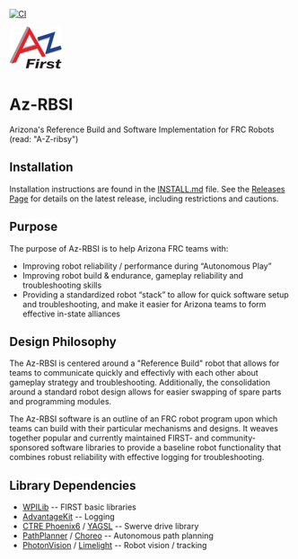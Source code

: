 [![CI](https://github.com/AZ-First/Az-RBSI/actions/workflows/main.yml/badge.svg)](https://github.com/AZ-First/Az-RBSI/actions/workflows/main.yml)


![AzFIRST Logo](https://github.com/AZ-First/Az-RBSI/blob/main/AZ-First-logo.png?raw=true)

# Az-RBSI
Arizona's Reference Build and Software Implementation for FRC Robots (read: "A-Z-ribsy")


## Installation

Installation instructions are found in the [INSTALL.md](INSTALL.md) file.  See
the [Releases Page](https://github.com/AZ-First/Az-RBSI/releases) for details
on the latest release, including restrictions and cautions.  


## Purpose

The purpose of Az-RBSI is to help Arizona FRC teams with:
* Improving robot reliability / performance during “Autonomous Play”
* Improving robot build & endurance, gameplay reliability and troubleshooting
    skills
* Providing a standardized robot “stack” to allow for quick software setup and
    troubleshooting, and make it easier for Arizona teams to form effective
    in-state alliances


## Design Philosophy

The Az-RBSI is centered around a "Reference Build" robot that allows for teams
to communicate quickly and effectivly with each other about gameplay strategy
and troubleshooting.  Additionally, the consolidation around a standard robot
design allows for easier swapping of spare parts and programming modules.

The Az-RBSI software is an outline of an FRC robot program upon which teams can
build with their particular mechanisms and designs.  It weaves together popular
and currently maintained FIRST- and community-sponsored software libraries to
provide a baseline robot functionality that combines robust reliability with
effective logging for troubleshooting.


## Library Dependencies

* [WPILib](https://docs.wpilib.org/en/stable/index.html) -- FIRST basic libraries
* [AdvantageKit](
   https://github.com/Mechanical-Advantage/AdvantageKit/blob/main/docs/WHAT-IS-ADVANTAGEKIT.md)
   -- Logging
* [CTRE Phoenix6](
  https://v6.docs.ctr-electronics.com/en/stable/docs/api-reference/mechanisms/swerve/swerve-overview.html)
  / [YAGSL](https://yagsl.gitbook.io/yagsl) -- Swerve drive library
* [PathPlanner](https://pathplanner.dev/home.html) / [Choreo](
  https://sleipnirgroup.github.io/Choreo/) -- Autonomous path planning
* [PhotonVision](https://docs.photonvision.org/en/latest/) / [Limelight](
  https://docs.limelightvision.io/docs/docs-limelight/getting-started/summary)
  -- Robot vision / tracking
